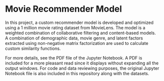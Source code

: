 # Movie Recommender Model

In this project, a custom recommender model is developed and optimized using a 1 million movie rating dataset from MovieLens. The model is a weighted combination of collaborative filtering and content-based models. A combination of demographic data, movie genre, and latent factors extracted using non-negative matrix factorization are used to calculate custom similarity functions. 

For more details, see the PDF file of the Jupyter Notebook. A PDF is included for a more pleasant read since it displays without expanding all the output windows. For code and data reviewing purposes, the original Jupyter Notebook file is also included in this repository along with the datasets. 
